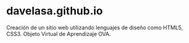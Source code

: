 # davelasa.github.io
Creación de un sitio web utilizando lenguajes de diseño como HTML5, CSS3. Objeto Virtual de Aprendizaje OVA.
